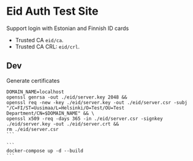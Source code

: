 # Eid Auth Test Site

Support login with Estonian and Finnish ID cards

* Trusted CA `eid/ca`.
* Trusted CA CRL: `eid/crl`.

## Dev

Generate certificates

````
DOMAIN_NAME=localhost
openssl genrsa -out ./eid/server.key 2048 && 
openssl req -new -key ./eid/server.key -out ./eid/server.csr -subj "/C=FI/ST=Uusimaa/L=Helsinki/O=Test/OU=Test Department/CN=$DOMAIN_NAME" && \
openssl x509 -req -days 365 -in ./eid/server.csr -signkey ./eid/server.key -out ./eid/server.crt &&
rm ./eid/server.csr
```

```
docker-compose up -d --build
```